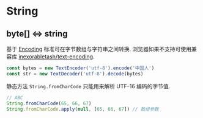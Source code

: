 # String

## byte[] <=> string
基于 [Encoding](https://encoding.spec.whatwg.org/) 标准可在字节数组与字符串之间转换. 浏览器如果不支持可使用兼容库 [inexorabletash/text-encoding](https://github.com/inexorabletash/text-encoding).

```js
const bytes = new TextEncoder('utf-8').encode('中国人')
const str = new TextDecoder('utf-8').decode(bytes)
```

静态方法 `String.fromCharCode` 只能用来解析 UTF-16 编码的字节值.
```js
// ABC
String.fromCharCode(65, 66, 67) 
String.fromCharCode.apply(null, [65, 66, 67]) // 数组参数
```